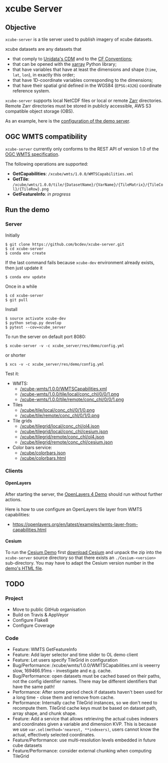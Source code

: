 # xcube Server

## Objective

`xcube-server` is a tile server used to publish imagery of xcube datasets. 

xcube datasets are any datasets that 

* that comply to [Unidata's CDM](https://www.unidata.ucar.edu/software/thredds/v4.3/netcdf-java/CDM/) and to the [CF Conventions](http://cfconventions.org/); 
* that can be opened with the [xarray](https://xarray.pydata.org/en/stable/) Python library;
* that have variables that have at least the dimensions and shape (`time`, `lat`, `lon`), in exactly this order; 
* that have 1D-coordinate variables corresponding to the dimensions;
* that have their spatial grid defined in the WGS84 (`EPSG:4326`) coordinate reference system.

`xcube-server` supports local NetCDF files or local or remote [Zarr](https://zarr.readthedocs.io/en/stable/) directories.
Remote Zarr directories must be stored in publicly accessible, AWS S3 compatible 
object storage (OBS).

As an example, here is the [configuration of the demo server](https://github.com/bcdev/xcube-server/blob/master/xcube-server/res/local/config.yml).

## OGC WMTS compatibility

`xcube-server` currently only conforms to the REST API of version 1.0
of the [OGC WMTS specification](http://www.opengeospatial.org/standards/wmts). 

The following operations are supported:

* **GetCapabilities**: `/xcube/wmts/1.0.0/WMTSCapabilities.xml`
* **GetTile**: `/xcube/wmts/1.0.0/tile/{DatasetName}/{VarName}/{TileMatrix}/{TileCol}/{TileRow}.png`
* **GetFeatureInfo**: *in progress*
 

## Run the demo

### Server

Initially

    $ git clone https://github.com/bcdev/xcube-server.git
    $ cd xcube-server
    $ conda env create

If the last command fails because `xcube-dev` environment already exists, then just update it

    $ conda env update

Once in a while

    $ cd xcube-server
    $ git pull

Install

    $ source activate xcube-dev
    $ python setup.py develop
    $ pytest --cov=xcube_server

To run the server on default port 8080:

    $ xcube-server -v -c xcube_server/res/demo/config.yml

or shorter

    $ xcs -v -c xcube_server/res/demo/config.yml

Test it:

* WMTS:
  * [/xcube-wmts/1.0.0/WMTSCapabilities.xml](http://localhost:8080/xcube-wmts/1.0.0/WMTSCapabilities.xml)
  * [/xcube-wmts/1.0.0/tile/local/conc_chl/0/0/1.png](http://localhost:8080/xcube-wmts/1.0.0/tile/local/conc_chl/0/0/1.png)
  * [/xcube-wmts/1.0.0/tile/remote/conc_chl/0/0/1.png](http://localhost:8080/xcube-wmts/1.0.0/tile/remote/conc_chl/0/0/1.png)
* Tiles
  * [/xcube/tile/local/conc_chl/0/1/0.png](http://localhost:8080/xcube/tile/local/conc_chl/0/1/0.png)
  * [/xcube/tile/remote/conc_chl/0/1/0.png](http://localhost:8080/xcube/tile/remote/conc_chl/0/1/0.png)
* Tile grids
  * [/xcube/tilegrid/local/conc_chl/ol4.json](http://localhost:8080/xcube/tilegrid/local/conc_chl/ol4.json)
  * [/xcube/tilegrid/local/conc_chl/cesium.json](http://localhost:8080/xcube/tilegrid/local/conc_chl/cesium.json)
  * [/xcube/tilegrid/remote/conc_chl/ol4.json](http://localhost:8080/xcube/tilegrid/remote/conc_chl/ol4.json)
  * [/xcube/tilegrid/remote/conc_chl/cesium.json](http://localhost:8080/xcube/tilegrid/remote/conc_chl/cesium.json)
* Color bars service:
  * [/xcube/colorbars.json](http://localhost:8080/xcube/colorbars.json)
  * [/xcube/colorbars.html](http://localhost:8080/xcube/colorbars.html)


### Clients


#### OpenLayers

After starting the server, the [OpenLayers 4 Demo](http://localhost:8080/res/demo/index-ol4.html)
should run without further actions.

Here is how to use configure an OpenLayers tile layer from WMTS capabilities: 

* https://openlayers.org/en/latest/examples/wmts-layer-from-capabilities.html

#### Cesium

To run the [Cesium Demo](http://localhost:8080/res/demo/index-cesium.html) first
[download Cesium](https://cesiumjs.org/downloads/) and unpack the zip
into the `xcube-server` source directory so that there exists an 
`./Cesium-<version>` sub-directory. You may have to adapt the Cesium version number 
in the [demo's HTML file](https://github.com/bcdev/xcube-server/blob/master/xcube_server/res/demo/index-cesium.html).

## TODO

### Project

* Move to public GitHub organisation
* Build on Travis & AppVeyor
* Configure Flake8
* Configure Coverage

### Code

* Feature: WMTS GetFeatureInfo
* Feature: Add layer selector and time slider to OL demo client
* Feature: Let users specify TileGrid in configuration
* Bug/Performance: /xcube/wmts/1.0.0/WMTSCapabilities.xml is veeerry slow,
  169466.91ms - investigate and e.g. cache.
* Bug/Performance: open datasets must be cached based on their paths, not the config identifier names.
  There may be different identifiers that have the same path!
* Performance: After some period check if datasets haven't been used for a long time - close them and remove from cache.
* Performance: Internally cache TileGrid instances, so we don't need to recompute them.
  TileGrid cache keys must be based on dataset path, array shape, and chunk shape.
* Feature: Add a service that allows retrieving the actual cubes indexers and coordinates given a
  variable and dimension KVP.
  This is because we use `var.sel(method='nearest, **indexers)`, users cannot know the actual,
  effectively selected coordinates.
* Feature/Performance: use multi-resolution levels embedded in future cube datasets
* Feature/Performance: consider external chunking when computing TileGrid

